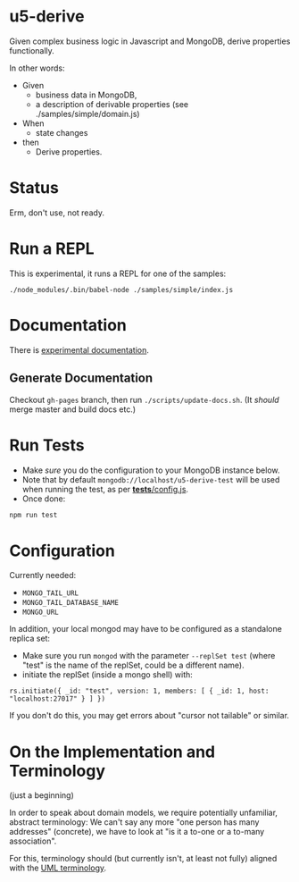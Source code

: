 # u5-derive

Given complex business logic in Javascript and MongoDB, derive properties functionally.

In other words:

* Given
  * business data in MongoDB,
  * a description of derivable properties (see ./samples/simple/domain.js)
* When
  * state changes
* then
  * Derive properties.

# Status

Erm, don't use, not ready.

# Run a REPL

This is experimental, it runs a REPL for one of the samples:

```
./node_modules/.bin/babel-node ./samples/simple/index.js
```


# Documentation

There is [experimental documentation](https://uber5.github.io/u5-derive/public/current/).

## Generate Documentation

Checkout `gh-pages` branch, then run `./scripts/update-docs.sh`. (It *should*
merge master and build docs etc.)

# Run Tests

* Make *sure* you do the configuration to your MongoDB instance below.
* Note that by default `mongodb://localhost/u5-derive-test` will be used when
  running the test, as per
  [__tests__/config.js](./src/__tests__/config.js).
* Once done:

```bash
npm run test
```


# Configuration

Currently needed:

- `MONGO_TAIL_URL`
- `MONGO_TAIL_DATABASE_NAME`
- `MONGO_URL`

In addition, your local mongod may have to be configured as a standalone replica set:

* Make sure you run `mongod` with the parameter `--replSet test` (where "test"
  is the name of the replSet, could be a different name).
* initiate the replSet (inside a mongo shell) with:

```
rs.initiate({ _id: "test", version: 1, members: [ { _id: 1, host: "localhost:27017" } ] })
```

If you don't do this, you may get errors about "cursor not tailable" or similar.


# On the Implementation and Terminology

(just a beginning)

In order to speak about domain models, we require potentially unfamiliar, abstract
terminology: We can't say any more
"one person has many addresses" (concrete), we have to look at
"is it a to-one or a to-many association".

For this, terminology should (but currently isn't, at least not fully) aligned
with the
[UML terminology](https://en.wikipedia.org/wiki/Glossary_of_Unified_Modeling_Language_terms).
